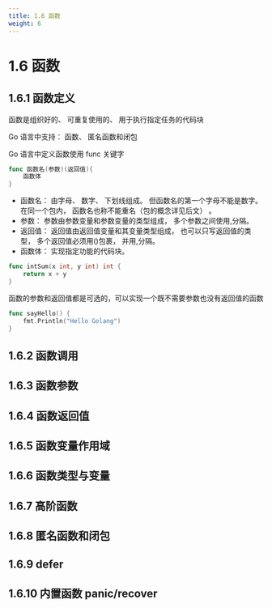```yaml
---
title: 1.6 函数
weight: 6
---
```


# 1.6 函数



## 1.6.1 函数定义

函数是组织好的、 可重复使用的、 用于执行指定任务的代码块  

Go 语言中支持： 函数、 匿名函数和闭包  

Go 语言中定义函数使用 func 关键字  

```go
func 函数名(参数)(返回值){
	函数体
}
```

- 函数名： 由字母、 数字、 下划线组成。 但函数名的第一个字母不能是数字。在同一个包内， 函数名也称不能重名（包的概念详见后文） 。
-  参数： 参数由参数变量和参数变量的类型组成， 多个参数之间使用,分隔。
-  返回值： 返回值由返回值变量和其变量类型组成， 也可以只写返回值的类型， 多个返回值必须用()包裹， 并用,分隔。
-  函数体： 实现指定功能的代码块。

```go
func intSum(x int, y int) int {
	return x + y
}
```



函数的参数和返回值都是可选的，可以实现一个既不需要参数也没有返回值的函数

```go
func sayHello() {
	fmt.Println("Hello Golang")
}
```



  

## 1.6.2 函数调用

## 1.6.3 函数参数

## 1.6.4 函数返回值

## 1.6.5 函数变量作用域

## 1.6.6 函数类型与变量

## 1.6.7 高阶函数

## 1.6.8 匿名函数和闭包

## 1.6.9 defer

## 1.6.10 内置函数 panic/recover

